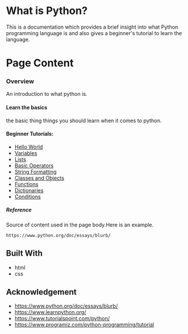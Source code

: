 # What is Python?

This is a documentation which provides a brief insight into what Python programming language is and also gives a beginner's tutorial to learn the language.


# Page Content


### Overview
An introduction to what python is.


#### Learn the basics
the basic thing things you should learn when it comes to python.


#### Beginner Tutorials:
* <a href="https://www.learnpython.org/" target="_blank">Hello World</a>
* <a href="https://www.learnpython.org/" target="_blank">Variables</a>
* <a href="https://www.tutorialspoint.com/python/" target="_blank">Lists</a>
* <a href="https://www.tutorialspoint.com/python/" target="_blank">Basic Operators</a>
* <a href="https://www.tutorialspoint.com/python/" target="_blank">String Formatting</a>
* <a href="https://www.learnpython.org/" target="_blank">Classes and Objects</a>
* <a href="https://www.tutorialspoint.com/python/" target="_blank">Functions</a>
* <a href="https://www.programiz.com/python-programming/tutorial" target="_blank">Dictionaries</a>
* <a href="https://www.programiz.com/python-programming/tutorial" target="_blank">Conditions</a>





##### Reference

Source of content used in the page body.Here is an example.
```
https://www.python.org/doc/essays/blurb/
```



## Built With
* html
* css

## Acknowledgement
* https://www.python.org/doc/essays/blurb/
* https://www.learnpython.org/
* https://www.tutorialspoint.com/python/
* https://www.programiz.com/python-programming/tutorial
